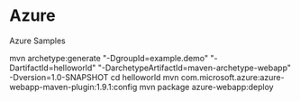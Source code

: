 # Azure
Azure Samples

mvn archetype:generate "-DgroupId=example.demo" "-DartifactId=helloworld" "-DarchetypeArtifactId=maven-archetype-webapp" -Dversion=1.0-SNAPSHOT
cd helloworld
mvn com.microsoft.azure:azure-webapp-maven-plugin:1.9.1:config
mvn package azure-webapp:deploy
